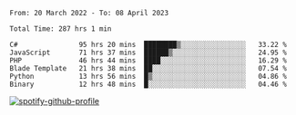 <!--START_SECTION:waka-->

```text
From: 20 March 2022 - To: 08 April 2023

Total Time: 287 hrs 1 min

C#               95 hrs 20 mins  ████████▒░░░░░░░░░░░░░░░░   33.22 %
JavaScript       71 hrs 37 mins  ██████▒░░░░░░░░░░░░░░░░░░   24.95 %
PHP              46 hrs 44 mins  ████░░░░░░░░░░░░░░░░░░░░░   16.29 %
Blade Template   21 hrs 38 mins  ██░░░░░░░░░░░░░░░░░░░░░░░   07.54 %
Python           13 hrs 56 mins  █▒░░░░░░░░░░░░░░░░░░░░░░░   04.86 %
Binary           12 hrs 48 mins  █░░░░░░░░░░░░░░░░░░░░░░░░   04.46 %
```

<!--END_SECTION:waka-->
[![spotify-github-profile](https://spotify-github-profile.vercel.app/api/view?uid=c00zprrvy9xiloa9qnco3hmng&cover_image=true&theme=novatorem&show_offline=false&background_color=121212&bar_color=53b14f&bar_color_cover=false)](https://spotify-github-profile.vercel.app/api/view?uid=c00zprrvy9xiloa9qnco3hmng&redirect=true)
